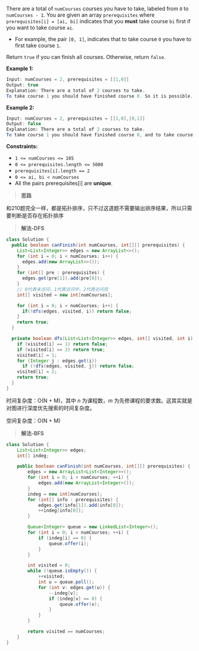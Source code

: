 There are a total of `numCourses` courses you have to take, labeled from `0` to `numCourses - 1`. You are given an array `prerequisites` where `prerequisites[i] = [ai, bi]` indicates that you **must** take course `bi` first if you want to take course `ai`.

- For example, the pair `[0, 1]`, indicates that to take course `0` you have to first take course `1`.

Return `true` if you can finish all courses. Otherwise, return `false`.

 

**Example 1:**

```java
Input: numCourses = 2, prerequisites = [[1,0]]
Output: true
Explanation: There are a total of 2 courses to take. 
To take course 1 you should have finished course 0. So it is possible.
```

**Example 2:**

```java
Input: numCourses = 2, prerequisites = [[1,0],[0,1]]
Output: false
Explanation: There are a total of 2 courses to take. 
To take course 1 you should have finished course 0, and to take course 0 you should also have finished course 1. So it is impossible.
```

 

**Constraints:**

- `1 <= numCourses <= 105`
- `0 <= prerequisites.length <= 5000`
- `prerequisites[i].length == 2`
- `0 <= ai, bi < numCourses`
- All the pairs prerequisites[i] are **unique**.

> **思路**

和210题完全一样，都是拓扑排序，只不过这道题不需要输出排序结果，所以只需要判断是否存在拓扑排序

> **解法-DFS**

```java
class Solution {
  public boolean canFinish(int numCourses, int[][] prerequisites) {
    List<List<Integer>> edges = new ArrayList<>();
    for (int i = 0; i < numCourses; i++) {
      edges.add(new ArrayList<>());
    }
    for (int[] pre : prerequisites) {
      edges.get(pre[1]).add(pre[0]);
    }
    // 0代表未访问，1代表访问中，2代表访问完
    int[] visited = new int[numCourses];

    for (int i = 0; i < numCourses; i++) {
      if(!dfs(edges, visited, i)) return false;
    }
    return true;
  }

  private boolean dfs(List<List<Integer>> edges, int[] visited, int i) {
    if (visited[i] == 1) return false;  
    if (visited[i] == 2) return true;
    visited[i] = 1;
    for (Integer j : edges.get(i))
      if (!dfs(edges, visited, j)) return false;
    visited[i] = 2;
    return true;
  }
}
```

时间复杂度：O(N + M)，其中 *n* 为课程数，*m* 为先修课程的要求数。这其实就是对图进行深度优先搜索的时间复杂度。

空间复杂度：O(N + M)



> **解法-BFS**

```java
class Solution {
    List<List<Integer>> edges;
    int[] indeg;

    public boolean canFinish(int numCourses, int[][] prerequisites) {
        edges = new ArrayList<List<Integer>>();
        for (int i = 0; i < numCourses; ++i) {
            edges.add(new ArrayList<Integer>());
        }
        indeg = new int[numCourses];
        for (int[] info : prerequisites) {
            edges.get(info[1]).add(info[0]);
            ++indeg[info[0]];
        }

        Queue<Integer> queue = new LinkedList<Integer>();
        for (int i = 0; i < numCourses; ++i) {
            if (indeg[i] == 0) {
                queue.offer(i);
            }
        }

        int visited = 0;
        while (!queue.isEmpty()) {
            ++visited;
            int u = queue.poll();
            for (int v: edges.get(u)) {
                --indeg[v];
                if (indeg[v] == 0) {
                    queue.offer(v);
                }
            }
        }

        return visited == numCourses;
    }
}
```

